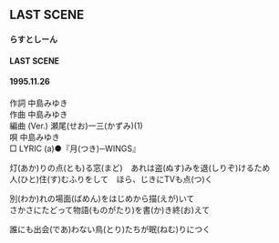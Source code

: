 ## LAST SCENE
#### らすとしーん
#### LAST SCENE
#### 1995.11.26

作詞     中島みゆき　　　　　   
作曲      中島みゆき  　　　   
編曲 (Ver.) 瀬尾(せお)一三(かずみ)(1)　　　　    
唄     中島みゆき        
□ LYRIC (a)●『月(つき)─WINGS』   

灯(あか)りの点(とも)る窓(まど)　あれは盗(ぬす)みを退(しりぞ)けるため   
人(ひと)住(す)むふりをして　ほら、じきにTVも点(つ)く   
   
別(わか)れの場面(ばめん)をはじめから描(えが)いて   
さかさにたどって物語(ものがたり)を書(か)き終(お)えて   
   
誰にも出会(であ)わない鳥(とり)たちが眠(ねむ)りにつく   